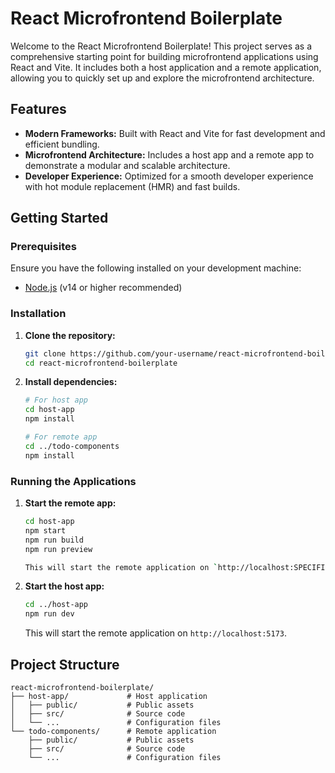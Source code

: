 # React Microfrontend Boilerplate

Welcome to the React Microfrontend Boilerplate! This project serves as a comprehensive starting point for building microfrontend applications using React and Vite. It includes both a host application and a remote application, allowing you to quickly set up and explore the microfrontend architecture.

## Features

- **Modern Frameworks:** Built with React and Vite for fast development and efficient bundling.
- **Microfrontend Architecture:** Includes a host app and a remote app to demonstrate a modular and scalable architecture.
- **Developer Experience:** Optimized for a smooth developer experience with hot module replacement (HMR) and fast builds.

## Getting Started

### Prerequisites

Ensure you have the following installed on your development machine:

- [Node.js](https://nodejs.org/) (v14 or higher recommended)

### Installation

1. **Clone the repository:**

    ```sh
    git clone https://github.com/your-username/react-microfrontend-boilerplate.git
    cd react-microfrontend-boilerplate
    ```

2. **Install dependencies:**

    ```sh
    # For host app
    cd host-app
    npm install

    # For remote app
    cd ../todo-components
    npm install
    ```

### Running the Applications

1. **Start the remote app:**

    ```sh
    cd host-app
    npm start
    npm run build
    npm run preview

    This will start the remote application on `http://localhost:SPECIFIED_VITE_PORT`.

2. **Start the host app:**

    ```sh
    cd ../host-app
    npm run dev
    ```

    This will start the remote application on `http://localhost:5173`.

## Project Structure

```plaintext
react-microfrontend-boilerplate/
├── host-app/             # Host application
│   ├── public/           # Public assets
│   ├── src/              # Source code
│   └── ...               # Configuration files
└── todo-components/      # Remote application
    ├── public/           # Public assets
    ├── src/              # Source code
    └── ...               # Configuration files
